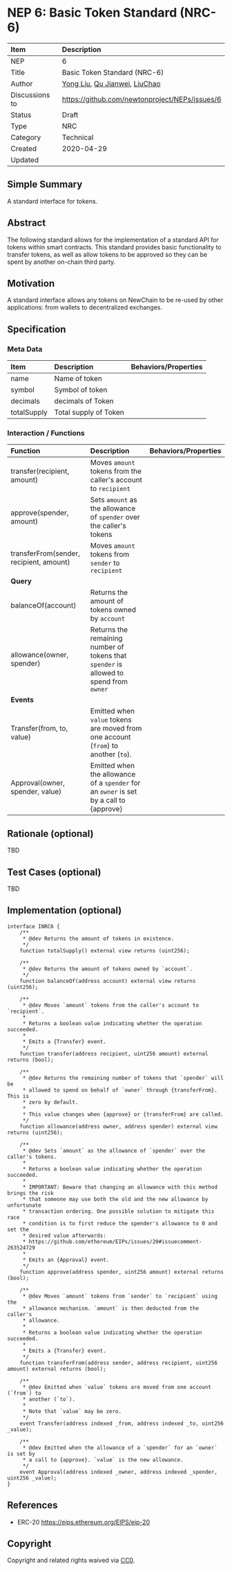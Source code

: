 # NEP 6: Basic Token Standard (NRC-6)

| Item | Description |
|:-|:-|
| NEP | 6 |
| Title | Basic Token Standard (NRC-6) |
| Author | [Yong Liu](mailto:liuyong5653@163.com), [Qu Jianwei](https://github.com/i29), [LiuChao](https://github.com/LiuChaooo) |
| Discussions to | https://github.com/newtonproject/NEPs/issues/6 |
| Status | Draft |
| Type | NRC |
| Category | Technical |
| Created | 2020-04-29 |
| Updated |  |

## Simple Summary

A standard interface for tokens.

## Abstract

The following standard allows for the implementation of a standard API for tokens within smart contracts. This standard provides basic functionality to transfer tokens, as well as allow tokens to be approved so they can be spent by another on-chain third party.

## Motivation

A standard interface allows any tokens on NewChain to be re-used by other applications: from wallets to decentralized exchanges.

## Specification

### Meta Data

| Item | Description | Behaviors/Properties |
|:-|:-|:-|
| name | Name of token |  |
| symbol | Symbol of token |  |
| decimals | decimals of Token |  |
| totalSupply | Total supply of Token |  |


### Interaction / Functions

| Function | Description | Behaviors/Properties |
|:-|:-|:-|
| transfer(recipient, amount) | Moves `amount` tokens from the caller's account to `recipient` |  |
| approve(spender, amount) | Sets `amount` as the allowance of `spender` over the caller's tokens |  |
| transferFrom(sender, recipient, amount) | Moves `amount` tokens from `sender` to `recipient` |  |
|**Query**|
| balanceOf(account) | Returns the amount of tokens owned by `account` |  |
| allowance(owner, spender) | Returns the remaining number of tokens that `spender` is allowed to spend from `owner` |  |
|**Events**|
| Transfer(from, to, value) | Emitted when `value` tokens are moved from one account (`from`) to another (`to`). |  |
| Approval(owner, spender, value) | Emitted when the allowance of a `spender` for an `owner` is set by a call to {approve} |  |


## Rationale (optional)

TBD

## Test Cases (optional)

TBD

## Implementation (optional)

```solidity
interface INRC6 {
    /**
     * @dev Returns the amount of tokens in existence.
     */
    function totalSupply() external view returns (uint256);

    /**
     * @dev Returns the amount of tokens owned by `account`.
     */
    function balanceOf(address account) external view returns (uint256);

    /**
     * @dev Moves `amount` tokens from the caller's account to `recipient`.
     *
     * Returns a boolean value indicating whether the operation succeeded.
     *
     * Emits a {Transfer} event.
     */
    function transfer(address recipient, uint256 amount) external returns (bool);

    /**
     * @dev Returns the remaining number of tokens that `spender` will be
     * allowed to spend on behalf of `owner` through {transferFrom}. This is
     * zero by default.
     *
     * This value changes when {approve} or {transferFrom} are called.
     */
    function allowance(address owner, address spender) external view returns (uint256);

    /**
     * @dev Sets `amount` as the allowance of `spender` over the caller's tokens.
     *
     * Returns a boolean value indicating whether the operation succeeded.
     *
     * IMPORTANT: Beware that changing an allowance with this method brings the risk
     * that someone may use both the old and the new allowance by unfortunate
     * transaction ordering. One possible solution to mitigate this race
     * condition is to first reduce the spender's allowance to 0 and set the
     * desired value afterwards:
     * https://github.com/ethereum/EIPs/issues/20#issuecomment-263524729
     *
     * Emits an {Approval} event.
     */
    function approve(address spender, uint256 amount) external returns (bool);

    /**
     * @dev Moves `amount` tokens from `sender` to `recipient` using the
     * allowance mechanism. `amount` is then deducted from the caller's
     * allowance.
     *
     * Returns a boolean value indicating whether the operation succeeded.
     *
     * Emits a {Transfer} event.
     */
    function transferFrom(address sender, address recipient, uint256 amount) external returns (bool);

    /**
     * @dev Emitted when `value` tokens are moved from one account (`from`) to
     * another (`to`).
     *
     * Note that `value` may be zero.
     */
    event Transfer(address indexed _from, address indexed _to, uint256 _value);

    /**
     * @dev Emitted when the allowance of a `spender` for an `owner` is set by
     * a call to {approve}. `value` is the new allowance.
     */
    event Approval(address indexed _owner, address indexed _spender, uint256 _value);
}
```

## References

* ERC-20 https://eips.ethereum.org/EIPS/eip-20

## Copyright
Copyright and related rights waived via [CC0](https://creativecommons.org/publicdomain/zero/1.0/).
